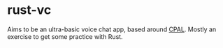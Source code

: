 # rust-vc

Aims to be an ultra-basic voice chat app, based around [CPAL](https://crates.io/crates/cpal). Mostly an exercise to get some practice with Rust.

